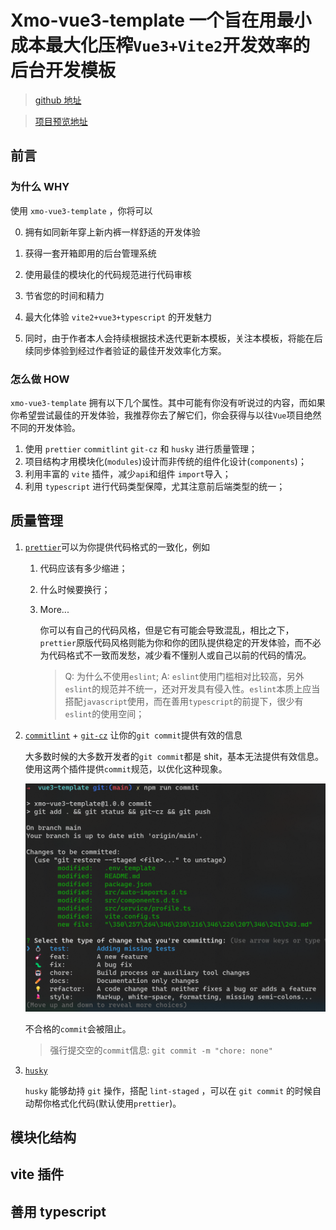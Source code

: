 # Xmo-vue3-template 一个旨在用最小成本最大化压榨`Vue3+Vite2`开发效率的后台开发模板

> [github 地址](https://github.com/darkXmo/vue3-template)

> [项目预览地址](https://darkxmo.github.io/vue3-template)

## 前言

### 为什么 WHY

使用 `xmo-vue3-template` ，你将可以

0. 拥有如同新年穿上新内裤一样舒适的开发体验

1. 获得一套开箱即用的后台管理系统
2. 使用最佳的模块化的代码规范进行代码审核
3. 节省您的时间和精力
4. 最大化体验 `vite2+vue3+typescript` 的开发魅力

5. 同时，由于作者本人会持续根据技术迭代更新本模板，关注本模板，将能在后续同步体验到经过作者验证的最佳开发效率化方案。

### 怎么做 HOW

`xmo-vue3-template` 拥有以下几个属性。其中可能有你没有听说过的内容，而如果你希望尝试最佳的开发体验，我推荐你去了解它们，你会获得与以往`Vue`项目绝然不同的开发体验。

1. 使用 `prettier` `commitlint` `git-cz` 和 `husky` 进行质量管理；
2. 项目结构才用模块化(`modules`)设计而非传统的组件化设计(`components`)；
3. 利用丰富的 `vite` 插件，减少`api`和组件 `import`导入；
4. 利用 `typescript` 进行代码类型保障，尤其注意前后端类型的统一；

## 质量管理

1. [`prettier`](https://prettier.io/)可以为你提供代码格式的一致化，例如

   1. 代码应该有多少缩进；

   2. 什么时候要换行；

   3. More...

      你可以有自己的代码风格，但是它有可能会导致混乱，相比之下，`prettier`原版代码风格则能为你和你的团队提供稳定的开发体验，而不必为代码格式不一致而发愁，减少看不懂别人或自己以前的代码的情况。

      > Q: 为什么不使用`eslint`;
      > A: `eslint`使用门槛相对比较高，另外`eslint`的规范并不统一，还对开发具有侵入性。`eslint`本质上应当搭配`javascript`使用，而在善用`typescript`的前提下，很少有`eslint`的使用空间；

2. [`commitlint`](https://github.com/conventional-changelog/commitlint) + [`git-cz`](https://github.com/streamich/git-cz) 让你的`git commit`提供有效的信息

   大多数时候的大多数开发者的`git commit`都是 shit，基本无法提供有效信息。使用这两个插件提供`commit`规范，以优化这种现象。

   ![npm run commit](./git.png)

   不合格的`commit`会被阻止。

   > 强行提交空的`commit`信息: `git commit -m "chore: none"`

3. [`husky`](https://typicode.github.io/husky/#/?id=features)

   `husky` 能够劫持 `git` 操作，搭配 `lint-staged` ，可以在 `git commit` 的时候自动帮你格式化代码(默认使用`prettier`)。

## 模块化结构

## vite 插件

## 善用 typescript
